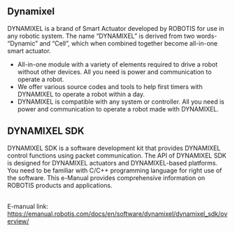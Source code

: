 ## Dynamixel

DYNAMIXEL is a brand of Smart Actuator developed by ROBOTIS for use in any robotic system. The name “DYNAMIXEL” is derived from two words- “Dynamic” and “Cell”, which when combined together become all-in-one smart actuator.
- All-in-one module with a variety of elements required to drive a robot without other devices. All you need is power and communication to operate a robot.
- We offer various source codes and tools to help first timers with DYNAMIXEL to operate a robot within a day.
- DYNAMIXEL is compatible with any system or controller. All you need is power and communication to operate a robot made with DYNAMIXEL.



## DYNAMIXEL SDK

DYNAMIXEL SDK is a software development kit that provides DYNAMIXEL control functions using packet communication. The API of DYNAMIXEL SDK is designed for DYNAMIXEL actuators and DYNAMIXEL-based platforms. You need to be familiar with C/C++ programming language for right use of the software. This e-Manual provides comprehensive information on ROBOTIS products and applications.
<br>
<br>

E-manual link:
https://emanual.robotis.com/docs/en/software/dynamixel/dynamixel_sdk/overview/
